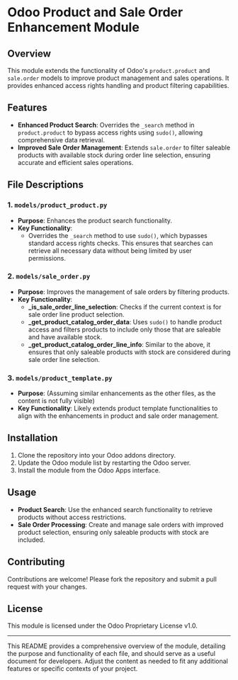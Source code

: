 # Odoo Product and Sale Order Enhancement Module

## Overview

This module extends the functionality of Odoo's `product.product` and `sale.order` models to improve product management and sales operations. It provides enhanced access rights handling and product filtering capabilities.

## Features

- **Enhanced Product Search**: Overrides the `_search` method in `product.product` to bypass access rights using `sudo()`, allowing comprehensive data retrieval.
- **Improved Sale Order Management**: Extends `sale.order` to filter saleable products with available stock during order line selection, ensuring accurate and efficient sales operations.

## File Descriptions

### 1. `models/product_product.py`

- **Purpose**: Enhances the product search functionality.
- **Key Functionality**:
  - Overrides the `_search` method to use `sudo()`, which bypasses standard access rights checks. This ensures that searches can retrieve all necessary data without being limited by user permissions.

### 2. `models/sale_order.py`

- **Purpose**: Improves the management of sale orders by filtering products.
- **Key Functionality**:
  - **_is_sale_order_line_selection**: Checks if the current context is for sale order line product selection.
  - **_get_product_catalog_order_data**: Uses `sudo()` to handle product access and filters products to include only those that are saleable and have available stock.
  - **_get_product_catalog_order_line_info**: Similar to the above, it ensures that only saleable products with stock are considered during sale order line selection.

### 3. `models/product_template.py`

- **Purpose**: (Assuming similar enhancements as the other files, as the content is not fully visible)
- **Key Functionality**: Likely extends product template functionalities to align with the enhancements in product and sale order management.

## Installation

1. Clone the repository into your Odoo addons directory.
2. Update the Odoo module list by restarting the Odoo server.
3. Install the module from the Odoo Apps interface.

## Usage

- **Product Search**: Use the enhanced search functionality to retrieve products without access restrictions.
- **Sale Order Processing**: Create and manage sale orders with improved product selection, ensuring only saleable products with stock are included.

## Contributing

Contributions are welcome! Please fork the repository and submit a pull request with your changes.

## License

This module is licensed under the Odoo Proprietary License v1.0.

---

This README provides a comprehensive overview of the module, detailing the purpose and functionality of each file, and should serve as a useful document for developers. Adjust the content as needed to fit any additional features or specific contexts of your project.

